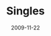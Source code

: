 ---
layout: message
category: message
series: "Typecast"
title: "Singles"
date: 2009-11-22
message_id: 591
---